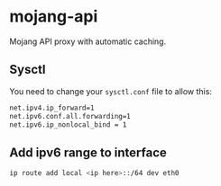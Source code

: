 # mojang-api

Mojang API proxy with automatic caching.

## Sysctl

You need to change your `sysctl.conf` file to allow this:

```bash
net.ipv4.ip_forward=1
net.ipv6.conf.all.forwarding=1
net.ipv6.ip_nonlocal_bind = 1
```

## Add ipv6 range to interface

```bash
ip route add local <ip here>::/64 dev eth0
```
